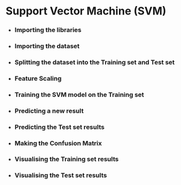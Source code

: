 # Support Vector Machine (SVM)

- ### Importing the libraries

- ### Importing the dataset

- ### Splitting the dataset into the Training set and Test set

- ### Feature Scaling

- ### Training the SVM model on the Training set

- ### Predicting a new result

- ### Predicting the Test set results

- ### Making the Confusion Matrix

- ### Visualising the Training set results

- ### Visualising the Test set results